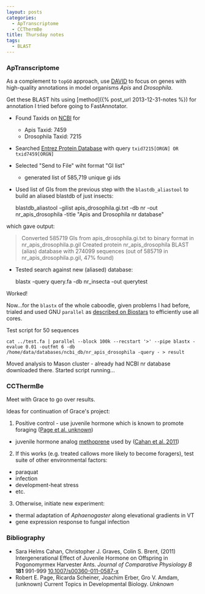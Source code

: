 ```yaml
---
layout: posts
categories: 
  - ApTranscriptome
  - CCThermBe
title: Thursday notes
tags: 
  - BLAST
---
```


### ApTranscriptome

As a complement to `topGO` approach, use [DAVID](http://david.abcc.ncifcrf.gov/) to focus on genes with high-quality annotations in model organisms *Apis* and *Drosophila*.

Get these BLAST hits using [method]({% post_url 2013-12-31-notes %}) for annotation I tried before going to FastAnnotator.

- Found Taxids on [NCBI](http://blast.ncbi.nlm.nih.gov/Blast.cgi) for
  - Apis Taxid: 7459
  - Drosophila Taxid: 7215
- Searched [Entrez Protein Database](http://www.ncbi.nlm.nih.gov/protein/?term=txid7215%5BORGN%5D+OR+txid7459%5BORGN%5D) with query `txid7215[ORGN] OR txid7459[ORGN]`
- Selected "Send to File" wiht format "GI list"
    - generated list of 585,719 unique gi ids
- Used list of GIs from the previous step with the `blastdb_aliastool` to build an aliased blastdb of just insects:

    blastdb_aliastool -gilist apis_drosophila.gi.txt -db nr -out nr_apis_drosophila -title "Apis and Drosophila nr database"

which gave output:

> Converted 585719 GIs from apis_drosophila.gi.txt to binary format in nr_apis_drosophila.p.gil
> Created protein nr_apis_drosophila BLAST (alias) database with 274099 sequences (out of 585719 in nr_apis_drosophila.p.gil, 47% found)

- Tested search against new (aliased) database:

    blastx -query query.fa -db nr_insecta -out querytest

Worked! 

Now...for the `blastx` of the whole caboodle, given problems I had before, trialed and used GNU `parallel` as [described on Biostars](https://www.biostars.org/p/63816/) to efficiently use all cores.

Test script for 50 sequences

    cat ../test.fa | parallel --block 100k --recstart '>' --pipe blastx -evalue 0.01 -outfmt 6 -db /home/data/databases/ncbi_db/nr_apis_drosophila -query - > result

Moved analysis to Mason cluster - already had NCBI nr database downloaded there. Started script running...

  
### CCThermBe

Meet with Grace to go over results. 

Ideas for continuation of Grace's project:




1. Positive control - use juvenile hormone which is known to promote foraging (<a href="">Page et al. unknown</a>)
  - juvenile hormone analog [methoprene](http://www.sigmaaldrich.com/catalog/product/fluka/33375?lang=en&region=US) used by (<a href="http://dx.doi.org/10.1007/s00360-011-0587-x">Cahan et al. 2011</a>)
2. If this works (e.g. treated callows more likely to become foragers), test suite of other environmental factors:
  - paraquat
  - infection
  - development-heat stress
  - etc.
3. Otherwise, initiate new experiment:
  - thermal adaptation of *Aphaenogaster* along elevational gradients in VT
  - gene expression response to fungal infection


### Bibliography


- Sara Helms Cahan, Christopher J. Graves, Colin S. Brent,   (2011) Intergenerational Effect of Juvenile Hormone on Offspring in Pogonomyrmex Harvester Ants.  *Journal of Comparative Physiology B*  **181**  991-999  [10.1007/s00360-011-0587-x](http://dx.doi.org/10.1007/s00360-011-0587-x)
- Robert E. Page, Ricarda Scheiner, Joachim Erber, Gro V. Amdam,   (unknown) Current Topics in Developmental Biology.  *Unknown*

